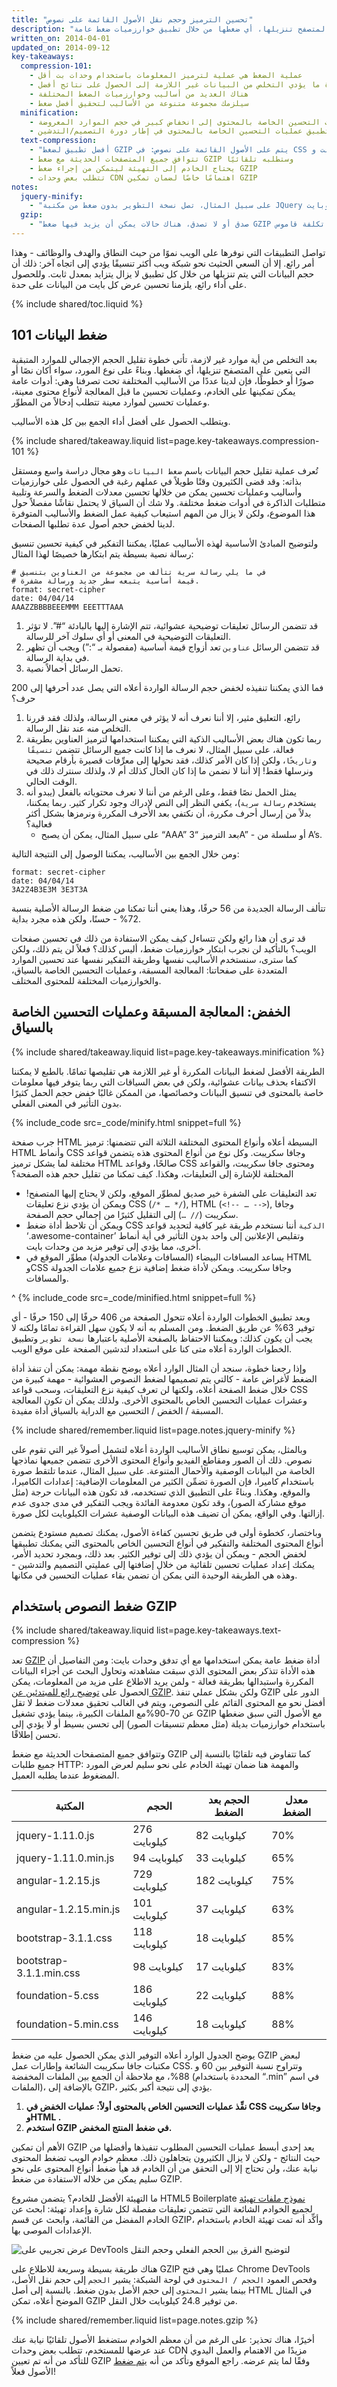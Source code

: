 ```yaml
---
title: "تحسين الترميز وحجم نقل الأصول القائمة على نصوص"
description: "بعد التخلص من أية موارد غير لازمة، تأتي خطوة تقليل الحجم الإجمالي للموارد المتبقية التي يتعين على المتصفح تنزيلها، أي ضغطها من خلال تطبيق خوارزميات ضغط عامة (GZip) وأخرى خاصة بأنواع محتوى معين."
written_on: 2014-04-01
updated_on: 2014-09-12
key-takeaways:
  compression-101:
    - عملية الضغط هي عملية لترميز المعلومات باستخدام وحدات بت أقل
    - عادة ما يؤدي التخلص من البيانات غير اللازمة إلى الحصول على نتائج أفضل
    - هناك العديد من أساليب وخوارزميات الضغط المختلفة
    - سيلزمك مجموعة متنوعة من الأساليب لتحقيق أفضل ضغط
  minification:
    - يمكن أن تؤدي عمليات التحسين الخاصة بالمحتوى إلى انخفاض كبير في حجم الموارد المعروضة.
    - أفضل حال لتطبيق عمليات التحسين الخاصة بالمحتوى في إطار دورة التصميم/التدشين.
  text-compression:
    - "أفضل تطبيق لضغط GZIP يتم على الأصول القائمة على نصوص: في CSS وجافا سكريبت وHTML"
    - تتوافق جميع المتصفحات الحديثة مع ضغط GZIP وستطلبه تلقائيًا
    - يحتاج الخادم إلى التهيئة ليتمكن من إجراء ضغط GZIP
    - تتطلب بعض وحدات CDN اهتمامًا خاصًا لضمان تمكين GZIP
notes:
  jquery-minify:
    - "على سبيل المثال، تصل نسخة التطوير بدون ضغط من مكتبة JQuery الآن إلى ما يقرب من 300 كيلوبايت. أما المكتبة نفسها بعد خفض حجمها (من خلال إزالة التعليقات وما إلى ذلك)، فتقل بنسبة 3 أضعاف تقريبًا: 100 كيلوبايت."
  gzip:
    - "صدق أو لا تصدق، هناك حالات يمكن أن يزيد فيها ضغط GZIP من حجم الأصل. ويحدث هذا عادة عندما يكون الأصل صغيرًا جدًا وتكون تكلفة قاموس GZIP أعلى من توفير الضغط، وإذا كان المورد مضغوطًا بالفعل. وتتيح بعض الخوادم لك تحديد `حد أدنى لحجم الملف` لتجنب حدوث هذه المشكلة."
---
```


<p class="intro">
  تواصل التطبيقات التي نوفرها على الويب نموًا من حيث النطاق والهدف والوظائف - وهذا أمر رائع. إلا أن السعي الحثيث نحو شبكة ويب أكثر تنسيقًا يؤدي إلى اتجاه آخر: ذلك أن حجم البيانات التي يتم تنزيلها من خلال كل تطبيق لا يزال يتزايد بمعدل ثابت. وللحصول على أداء رائع، يلزمنا تحسين عرض كل بايت من البيانات على حدة.
</p>

{% include shared/toc.liquid %}


## ضغط البيانات 101

بعد التخلص من أية موارد غير لازمة، تأتي خطوة تقليل الحجم الإجمالي للموارد المتبقية التي يتعين على المتصفح تنزيلها، أي ضغطها. وبناءً على نوع المورد، سواء أكان نصًا أو صورًا أو خطوطًا، فإن لدينا عددًا من الأساليب المختلفة تحت تصرفنا وهي: أدوات عامة يمكن تمكينها على الخادم، وعمليات تحسين ما قبل المعالجة لأنواع محتوى معينة، وعمليات تحسين لموارد معينة تتطلب إدخالاً من المطوِّر.

ويتطلب الحصول على أفضل أداء الجمع بين كل هذه الأساليب.

{% include shared/takeaway.liquid list=page.key-takeaways.compression-101 %}

تُعرف عملية تقليل حجم البيانات باسم `ضغط البيانات` وهو مجال دراسة واسع ومستقل بذاته: وقد قضى الكثيرون وقتًا طويلاً في عملهم رغبة في الحصول على خوارزميات وأساليب وعمليات تحسين يمكن من خلالها تحسين معدلات الضغط والسرعة وتلبية متطلبات الذاكرة في أدوات ضغط مختلفة. ولا شك أن السياق لا يحتمل نقاشًا مفصلاً حول هذا الموضوع، ولكن لا يزال من المهم استيعاب كيفية عمل الضغط والأساليب المتوفرة لدينا لخفض حجم أصول عدة تطلبها الصفحات.

ولتوضيح المبادئ الأساسية لهذه الأساليب عمليًا، يمكننا التفكير في كيفية تحسين تنسيق رسالة نصية بسيطة يتم ابتكارها خصيصًا لهذا المثال:

    # في ما يلي رسالة سرية تتألف من مجموعة من العناوين بتنسيق
    # قيمة أساسية يتبعه سطر جديد ورسالة مشفرة.
    format: secret-cipher
    date: 04/04/14
    AAAZZBBBBEEEMMM EEETTTAAA

1. قد تتضمن الرسائل تعليقات توضيحية عشوائية، تتم الإشارة إليها بالبادئة “#”. لا تؤثر التعليقات التوضيحية في المعنى أو أي سلوك آخر للرسالة.
2. قد تتضمن الرسائل `عناوين` تعد أزواج قيمة أساسية (مفصولة بـ “:”) ويجب أن تظهر في بداية الرسالة.
3. تحمل الرسائل أحمالاً نصية.

فما الذي يمكننا تنفيذه لخفض حجم الرسالة الواردة أعلاه التي يصل عدد أحرفها إلى 200 حرف؟

1. رائع، التعليق مثير، إلا أننا نعرف أنه لا يؤثر في معنى الرسالة، ولذلك فقد قررنا التخلص منه عند نقل الرسالة.
2. ربما تكون هناك بعض الأساليب الذكية التي يمكننا استخدامها لترميز العناوين بطريقة فعالة، على سبيل المثال، لا نعرف ما إذا كانت جميع الرسائل تتضمن `تنسيقًا` و`تاريخًا`، ولكن إذا كان الأمر كذلك، فقد نحولها إلى معرِّفات قصيرة بأرقام صحيحة ونرسلها فقط! إلا أننا لا نضمن ما إذا كان الحال كذلك أم لا، ولذلك سنترك ذلك في الوقت الحالي.
3. يمثل الحمل نصًا فقط، وعلى الرغم من أننا لا نعرف محتوياته بالفعل (يبدو أنه يستخدم `رسالة سرية`)، يكفي النظر إلى النص لإدراك وجود تكرار كثير. ربما يمكننا، بدلاً من إرسال أحرف مكررة، أن نكتفي بعد الأحرف المكررة ونرمزها بشكل أكثر فعالية؟
    * على سبيل المثال، يمكن أن يصبح “AAA” بعد الترميز “3A” - أو سلسلة من A’s.


ومن خلال الجمع بين الأساليب، يمكننا الوصول إلى النتيجة التالية:

    format: secret-cipher
    date: 04/04/14
    3A2Z4B3E3M 3E3T3A

تتألف الرسالة الجديدة من 56 حرفًا، وهذا يعني أننا تمكنا من ضغط الرسالة الأصلية بنسبة 72% - حسنًا، ولكن هذه مجرد بداية.

قد ترى أن هذا رائع ولكن تتساءل كيف يمكن الاستفادة من ذلك في تحسين صفحات الويب؟ بالتأكيد لن نجرب ابتكار خوارزميات ضغط، أليس كذلك؟ فعلاً لن يتم ذلك، ولكن كما سترى، سنستخدم الأساليب نفسها وطريقة التفكير نفسها عند تحسين الموارد المتعددة على صفحاتنا: المعالجة المسبقة، وعمليات التحسين الخاصة بالسياق، والخوارزميات المختلفة للمحتوى المختلف.


## الخفض: المعالجة المسبقة وعمليات التحسين الخاصة بالسياق

{% include shared/takeaway.liquid list=page.key-takeaways.minification %}

الطريقة الأفضل لضغط البيانات المكررة أو غير اللازمة هي تقليصها تمامًا. بالطبع لا يمكننا الاكتفاء بحذف بيانات عشوائية، ولكن في بعض السياقات التي ربما يتوفر فيها معلومات خاصة بالمحتوى في تنسيق البيانات وخصائصها، من الممكن غالبًا خفض حجم الحمل كثيرًا بدون التأثير في المعنى الفعلي.

{% include_code src=_code/minify.html snippet=full %}

جرب صفحة HTML البسيطة أعلاه وأنواع المحتوى المختلفة الثلاثة التي تتضمنها: ترميز HTML وأنماط CSS وجافا سكريبت. وكل نوع من أنواع المحتوى هذه يتضمن قواعد مختلفة لما يشكل ترميز HTML صالحًا، وقواعد CSS ومحتوى جافا سكريبت، والقواعد المختلفة للإشارة إلى التعليقات، وهكذا. كيف تمكنا من تقليل حجم هذه الصفحة؟

* تعد التعليقات على الشفرة خير صديق لمطوِّر الموقع، ولكن لا يحتاج إليها المتصفح! ويمكن أن يؤدي نزع تعليقات CSS (`/* … */`), HTML (`<!-- … -->`), وجافا سكريبت (`// …`) إلى التقليل كثيرًا من إجمالي حجم الصفحة.
* ويمكن أن تلاحظ أداة ضغط CSS `الذكية` أننا نستخدم طريقة غير كافية لتحديد قواعد ‘.awesome-container’ وتقليص الإعلانين إلى واحد بدون التأثير في أية أنماط أخرى، مما يؤدي إلى توفير مزيد من وحدات بايت.
* يساعد المسافات البيضاء (المسافات وعلامات الجدولة) مطوِّر الموقع في HTML وCSS وجافا سكريبت. ويمكن لأداة ضغط إضافية نزع جميع علامات الجدولة والمسافات.

^
{% include_code src=_code/minified.html snippet=full %}

وبعد تطبيق الخطوات الواردة أعلاه تتحول الصفحة من 406 حرفًا إلى 150 حرفًا - أي توفير 63% عن طريق الضغط. ومن المسلم به أنه لا يكون سهل القراءة تمامًا ولكنه لا يجب أن يكون كذلك: ويمكننا الاحتفاظ بالصفحة الأصلية باعتبارها `نسخة تطوير` وتطبيق الخطوات الواردة أعلاه متى كنا على استعداد لتدشين الصفحة على موقع الويب.

وإذا رجعنا خطوة، سنجد أن المثال الوارد أعلاه يوضح نقطة مهمة: يمكن أن تنفذ أداة الضغط لأغراض عامة - كالتي يتم تصميمها لضغط النصوص العشوائية - مهمة كبيرة من خلال ضغط الصفحة أعلاه، ولكنها لن تعرف كيفية نزع التعليقات، وسحب قواعد CSS وعشرات عمليات التحسين الخاص بالمحتوى الأخرى. ولذلك يمكن أن تكون المعالجة المسبقة / الخفض / التحسين مع الدراية بالسياق أداة مفيدة.

{% include shared/remember.liquid list=page.notes.jquery-minify %}

وبالمثل، يمكن توسيع نطاق الأساليب الواردة أعلاه لتشمل أصولاً غير التي تقوم على نصوص. ذلك أن الصور ومقاطع الفيديو وأنواع المحتوى الأخرى تتضمن جميعها نماذجها الخاصة من البيانات الوصفية والأحمال المتنوعة. على سبيل المثال، عندما تلتقط صورة باستخدام كاميرا، فإن الصورة تضمِّن الكثير من المعلومات الإضافية: إعدادات الكاميرا، والموقع، وهكذا. وبناءً على التطبيق الذي تستخدمه، قد تكون هذه البيانات حرجة (مثل موقع مشاركة الصور)، وقد تكون معدومة الفائدة ويجب التفكير في مدى جدوى عدم إزالتها. وفي الواقع، يمكن أن تضيف هذه البيانات الوصفية عشرات الكيلوبايت لكل صورة.

وباختصار، كخطوة أولى في طريق تحسين كفاءة الأصول، يمكنك تصميم مستودع يتضمن أنواع المحتوى المختلفة والتفكير في أنواع التحسين الخاص بالمحتوى التي يمكنك تطبيقها لخفض الحجم - ويمكن أن يؤدي ذلك إلى توفير الكثير. بعد ذلك، وبمجرد تحديد الأمر، يمكنك إعداد عمليات تحسين تلقائية من خلال إضافتها إلى عمليتي التصميم والتدشين - وهذه هي الطريقة الوحيدة التي يمكن أن تضمن بقاء عمليات التحسين في مكانها.

## ضغط النصوص باستخدام GZIP

{% include shared/takeaway.liquid list=page.key-takeaways.text-compression %}

تعد [GZIP](http://en.wikipedia.org/wiki/Gzip) أداة ضغط عامة يمكن استخدامها مع أي تدفق وحدات بايت: ومن التفاصيل أن هذه الأداة تتذكر بعض المحتوى الذي سبقت مشاهدته وتحاول البحث عن أجزاء البيانات المكررة واستبدالها بطريقة فعالة - ولمن يريد الاطلاع على مزيد من المعلومات، يمكن الحصول على [توضيح رائع للمبتدئين عن GZIP](https://www.youtube.com/watch?v=whGwm0Lky2s&feature=youtu.be&t=14m11s). ولكن بشكل عملي تنفذ GZIP الدور على أفضل نحو مع المحتوى القائم على النصوص، ويتم في الغالب تحقيق معدلات ضغط لا تقل عن 70-90%مع الملفات الكبيرة، بينما يؤدي تشغيل GZIP مع الأصول التي سبق ضغطها باستخدام خوارزميات بديلة (مثل معظم تنسيقات الصور) إلى تحسن بسيط أو لا يؤدي إلى تحسن إطلاقًا.

وتتوافق جميع المتصفحات الحديثة مع ضغط GZIP كما تتفاوض فيه تلقائيًا بالنسبة إلى جميع طلبات HTTP: والمهمة هنا ضمان تهيئة الخادم على نحو سليم لعرض المورد المضغوط عندما يطلبه العميل.


<table class="mdl-data-table mdl-js-data-table">
<thead>
  <tr>
    <th>المكتبة</th>
    <th>الحجم</th>
    <th>الحجم بعد الضغط</th>
    <th>معدل الضغط</th>
  </tr>
</thead>
<tbody>
<tr>
  <td data-th="المكتبة">jquery-1.11.0.js</td>
  <td data-th="الحجم">276 كيلوبايت</td>
  <td data-th="بعد الضغط">82 كيلوبايت</td>
  <td data-th="التوفير">70%</td>
</tr>
<tr>
  <td data-th="المكتبة">jquery-1.11.0.min.js</td>
  <td data-th="الحجم">94 كيلوبايت</td>
  <td data-th="بعد الضغط">33 كيلوبايت</td>
  <td data-th="التوفير">65%</td>
</tr>
<tr>
  <td data-th="المكتبة">angular-1.2.15.js</td>
  <td data-th="الحجم">729 كيلوبايت</td>
  <td data-th="بعد الضغط">182 كيلوبايت</td>
  <td data-th="التوفير">75%</td>
</tr>
<tr>
  <td data-th="المكتبة">angular-1.2.15.min.js</td>
  <td data-th="الحجم">101 كيلوبايت</td>
  <td data-th="بعد الضغط">37 كيلوبايت</td>
  <td data-th="التوفير">63%</td>
</tr>
<tr>
  <td data-th="المكتبة">bootstrap-3.1.1.css</td>
  <td data-th="الحجم">118 كيلوبايت</td>
  <td data-th="بعد الضغط">18 كيلوبايت</td>
  <td data-th="التوفير">85%</td>
</tr>
<tr>
  <td data-th="المكتبة">bootstrap-3.1.1.min.css</td>
  <td data-th="الحجم">98 كيلوبايت</td>
  <td data-th="بعد الضغط">17 كيلوبايت</td>
  <td data-th="التوفير">83%</td>
</tr>
<tr>
  <td data-th="المكتبة">foundation-5.css</td>
  <td data-th="الحجم">186 كيلوبايت</td>
  <td data-th="بعد الضغط">22 كيلوبايت</td>
  <td data-th="التوفير">88%</td>
</tr>
<tr>
  <td data-th="المكتبة">foundation-5.min.css</td>
  <td data-th="الحجم">146 كيلوبايت</td>
  <td data-th="بعد الضغط">18 كيلوبايت</td>
  <td data-th="التوفير">88%</td>
</tr>
</tbody>
</table>

يوضح الجدول الوارد أعلاه التوفير الذي يمكن الحصول عليه من ضغط GZIP لبعض مكتبات جافا سكريبت الشائعة وإطارات عمل CSS. وتتراوح نسبة التوفير بين 60 و 88%، مع ملاحظة أن الجمع بين الملفات المخفضة (المحددة باستخدام “.min” في اسم الملفات)، بالإضافة إلى GZIP، يؤدي إلى نتيجة أكبر بكثير.

1. **نفِّذ عمليات التحسين الخاص بالمحتوى أولاً: عمليات الخفض في CSS وجافا سكريبت وHTML .**
2. **استخدم GZIP في ضغط المنتج المخفض.**

الأهم أن تمكين GZIP يعد إحدى أبسط عمليات التحسين المطلوب تنفيذها وأفضلها من حيث النتائج - ولكن لا يزال الكثيرون يتجاهلون ذلك. معظم خوادم الويب تضغط المحتوى نيابة عنك، ولن تحتاج إلا إلى التحقق من أن الخادم قد هيأ ضغط أنواع المحتوى على نحو سليم يمكن من خلاله الاستفادة من ضغط GZIP.

ما التهيئة الأفضل للخادم؟ يتضمن مشروع HTML5 Boilerplate [نموذج ملفات تهيئة](https://github.com/h5bp/server-configs) لجميع الخوادم الشائعة التي تتضمن تعليقات مفصلة لكل شارة وإعداد تهيئة: ابحث عن الخادم المفضل من القائمة، وابحث عن قسم GZIP، وأكِّد أنه تمت تهيئة الخادم باستخدام الإعدادات الموصى بها.

<img src="images/transfer-vs-actual-size.png" class="center" alt="عرض تجريبي على DevTools لتوضيح الفرق بين الحجم الفعلي وحجم النقل">

هناك طريقة بسيطة وسريعة للاطلاع على GZIP عمليًا وهي فتح Chrome DevTools وفحص العمود `الحجم / المحتوى` في لوحة الشبكة: يشير `الحجم` إلى حجم نقل الأصل، بينما يشير `المحتوى` إلى حجم الأصل بدون ضغط. بالنسبة إلى أصل HTML في المثال الموضح أعلاه، تمكن GZIP من توفير 24.8 كيلوبايت خلال النقل.

{% include shared/remember.liquid list=page.notes.gzip %}

أخيرًا، هناك تحذير: على الرغم من أن معظم الخوادم ستضغط الأصول تلقائيًا نيابة عنك عند عرضها للمستخدم، تتطلب بعض وحدات CDN مزيدًا من الاهتمام والعمل اليدوي للتأكد من أنه تم تعيين GZIP وفقًا لما يتم عرضه. راجع الموقع وتأكد من أنه [يتم ضغط](http://www.whatsmyip.org/http-compression-test/) الأصول فعلاً!





